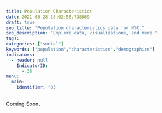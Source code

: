 ```yaml
---
title: Population Characteristics
date: 2021-05-28 18:02:58.738869
draft: true
seo_title: "Population characteristics data for NYC."
seo_description: "Explore data, visualizations, and more."
tags: 
categories: ["social"]
keywords: ["population","characteristics","demographics"]
indicators:
  - header: null
    IndicatorID:
      - 38
menu:
  main:
    identifier: '03'
---
```


Coming Soon.


